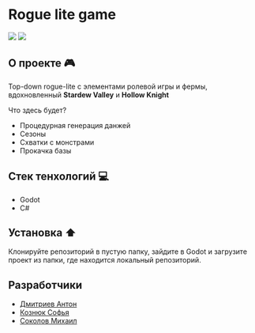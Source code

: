 # Rogue lite game
![](https://i.pinimg.com/originals/b2/29/1c/b2291c7633bcfe69cb7b3b7ba0d814ab.jpg)
![](https://img.shields.io/badge/Godot-4.1.1-blue)
## О проекте 🎮
Top-down rogue-lite с элементами ролевой игры и фермы, вдохновленный **Stardew Valley** и **Hollow Knight**

Что здесь будет?
- Процедурная генерация данжей
- Сезоны
- Схватки с монстрами
- Прокачка базы

## Стек тенхологий 💻
- Godot
- C#

## Установка ⬆️
Клонируйте репозиторий в пустую папку, зайдите в Godot и загрузите проект из папки, где находится локальный репозиторий.

## Разработчики
- [Дмитриев Антон](https://github.com/veydoge)
- [Кознюк Софья](https://github.com/hawk0f)
- [Соколов Михаил](https://github.com/hawk0f)
